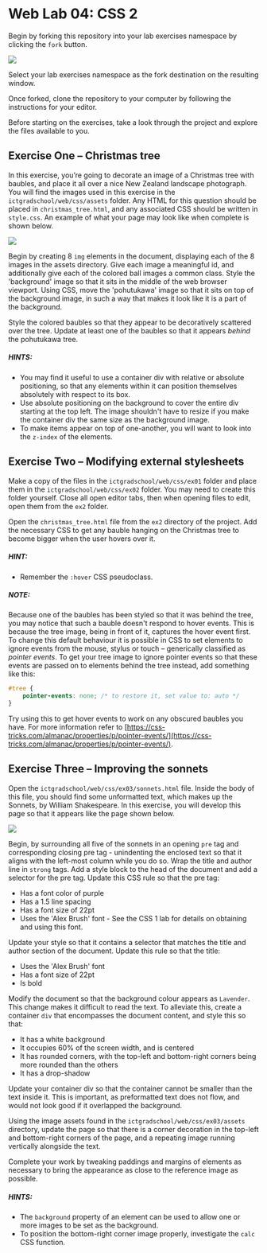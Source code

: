# Web Lab 04: CSS 2

Begin by forking this repository into your lab exercises namespace by clicking the ```fork``` button.

![](spec/template/fork-button.png)

Select your lab exercises namespace as the fork destination on the resulting window.

Once forked, clone the repository to your computer by following the instructions for your editor.

Before starting on the exercises, take a look through the project and explore the files available to you.



## Exercise One &ndash; Christmas tree

In this exercise, you’re going to decorate an image of a Christmas tree with baubles, and place it all over a nice New Zealand landscape photograph. You will find the images used in this exercise in the `ictgradschool/web/css/assets` folder. Any HTML for this question should be placed in `christmas_tree.html`, and any associated CSS should be written in `style.css`. An example of what your page may look like when complete is shown below.

![](./spec/css/ex01-screenshot.png)

Begin by creating 8 `img` elements in the document, displaying each of the 8 images in the assets directory. Give each image a meaningful id, and additionally give each of the colored ball images a common class. Style the 'background' image so that it sits in the middle of the web browser viewport. Using CSS, move the 'pohutukawa' image so that it sits on top of the background image, in such a way that makes it look like it is a part of the background.

Style the colored baubles so that they appear to be decoratively scattered over the tree. Update at least one of the baubles so that it appears *behind* the pohutukawa tree.


##### HINTS:
- You may find it useful to use a container div with relative or absolute positioning, so that any elements within it can position themselves absolutely with respect to its box.
- Use absolute positioning on the background to cover the entire div starting at the top left. The image shouldn't have to resize if you make the container div the same size as the background image.
- To make items appear on top of one-another, you will want to look into the `z-index` of the elements.



## Exercise Two &ndash; Modifying external stylesheets

Make a copy of the files in the `ictgradschool/web/css/ex01` folder and place them in the `ictgradschool/web/css/ex02` folder. You may need to create this folder yourself. Close all open editor tabs, then when opening files to edit, open them from the `ex2` folder.

Open the `christmas_tree.html` file from the `ex2` directory of the project. Add the necessary CSS to get any bauble hanging on the Christmas tree to become bigger when the user hovers over it.

##### HINT:
- Remember the `:hover` CSS pseudoclass.

##### NOTE:
Because one of the baubles has been styled so that it was behind the tree, you may notice that such a bauble doesn't respond to hover events. This is because the tree image, being in front of it, captures the hover event first. To change this default behaviour it is possible in CSS to set elements to ignore events from the mouse, stylus or touch &ndash; generically classified as *pointer events*. To get your tree image to ignore pointer events so that these events are passed on to elements behind the tree instead, add something like this:

```css
#tree {
	pointer-events: none; /* to restore it, set value to: auto */
}
```

Try using this to get hover events to work on any obscured baubles you have. For more information refer to [https://css-tricks.com/almanac/properties/p/pointer-events/](https://css-tricks.com/almanac/properties/p/pointer-events/).



## Exercise Three &ndash; Improving the sonnets

Open the `ictgradschool/web/css/ex03/sonnets.html` file. Inside the body of this file, you should find some unformatted text, which makes up the Sonnets, by William Shakespeare.  In this exercise, you will develop this page so that it appears like the page shown below.

![](spec/css/exercise-03-fullpage.png)

Begin, by surrounding all five of the sonnets in an opening `pre` tag and corresponding closing pre tag - unindenting the enclosed text so that it aligns with the left-most column while you do so. Wrap the title and author line in `strong` tags. Add a style block to the head of the document and add a selector for the pre tag. Update this CSS rule so that the pre tag:
- Has a font color of purple
- Has a 1.5 line spacing
- Has a font size of 22pt
- Uses the 'Alex Brush' font - See the CSS 1 lab for details on obtaining and using this font.

Update your style so that it contains a selector that matches the title and author section of the document. Update this rule so that the title:
- Uses the 'Alex Brush' font
- Has a font size of 22pt
- Is bold

Modify the document so that the background colour appears as `Lavender`. This change makes it difficult to read the text. To alleviate this, create a container `div` that encompasses the document content, and style this so that:
- It has a white background
- It occupies 60% of the screen width, and is centered
- It has rounded corners, with the top-left and bottom-right corners being more rounded than the others
- It has a drop-shadow

Update your container div so that the container cannot be smaller than the text inside it. This is important, as preformatted text does not flow, and would not look good if it overlapped the background.

Using the image assets found in the `ictgradschool/web/css/ex03/assets` directory, update the page so that there is a corner decoration in the top-left and bottom-right corners of the page, and a repeating image running vertically alongside the text.

Complete your work by tweaking paddings and margins of elements as necessary to bring the appearance as close to the reference image as possible.

##### HINTS:
- The `background` property of an element can be used to allow one or more images to be set as the background.
- To position the bottom-right corner image properly, investigate the `calc` CSS function.
